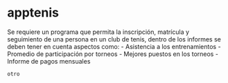# apptenis
Se requiere un programa que permita la inscripción, matrícula y seguimiento de una persona en un club de tenis, dentro de los informes se deben tener en cuenta aspectos como: 
    - Asistencia a los entrenamientos
    - Promedio de participación por torneos
    - Mejores puestos en los torneos 
    - Informe de pagos mensuales 

    otro